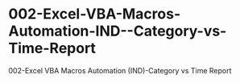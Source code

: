 # 002-Excel-VBA-Macros-Automation-IND--Category-vs-Time-Report
002-Excel VBA Macros Automation (IND)-Category vs Time Report
